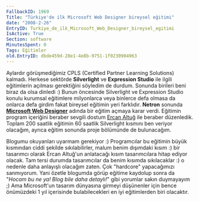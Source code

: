 ```yaml
---
FallbackID: 1969
Title: "Türkiye'de ilk Microsoft Web Designer bireysel eğitimi"
date: "2008-2-26"
EntryID: Turkiye_de_ilk_Microsoft_Web_Designer_bireysel_egitimi
IsActive: True
Section: software
MinutesSpent: 0
Tags: Eğitimler
old.EntryID: dbde459d-28e1-4e8b-9751-1f0230904963
---
```

Aylardır görüşmediğimiz CPLS (Certified Partner Learning Solutions)
kalmadı. Herkese sektörde **Silverlight** ve **Expression Studio** ile
ilgili eğitimlerin açılması gerektiğini söyledim de durdum. Sonunda
birileri beni biraz da olsa dinledi :) Bunun öncesinde Silverlight ve
Expression Studio konulu kurumsal eğitimlere milyonlarca veya binlerce
defa olmasa da onlarca defa girdim fakat bireysel eğitimin yeri
farklıdır. **Netron** sonunda **[Microsoft Web
Designer](http://www.netron.com.tr/nba/egt_webgrafik3.asp)** adında bir
eğitim açmaya karar verdi. Eğitimin program içeriğini beraber sevgili
dostum [Ercan Altuğ](http://ercanaltug.blogspot.com/) ile beraber
düzenledik. Toplam 200 saatlik eğitimin 60 saatlik Silverlight kısmını
ben veriyor olacağım, ayrıca eğitim sonunda proje bölümünde de
bulunacağım.

Blogumu okuyanları uyarmam gerekiyor :) Programcılar bu eğitimin büyük
kısmından ciddi şekilde sıkılabilirler, malum benim dışımdaki kısım :)
bir tasarımcı olarak Ercan Altuğ'un anlatacağı kısım tasarımcılara hitap
ediyor olacak. Tam tersi durumda tasarımcılar da benim kısımda
sıkılacaklar :) o nedenle daha anlayışlı olacağım zaten. Çok "hardcore"
yapacağımızı sanmıyorum. Yani özetle blogumda görüp eğitime kaydolup
sonra da "*Hocam bu ne ya! Blog bile daha detaylı!*" gibi yorumlar sakın
duymayayım ;) Ama Microsoft'un tasarım dünyasına girmeyi düşünenler için
bence önümüzdeki 1 yıl içerisinde bulabilecekleri en iyi eğitimlerden
biri olacaktır.


